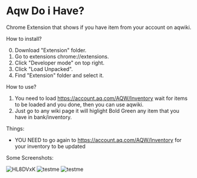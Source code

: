 # Aqw Do i Have? #
Chrome Extension that shows if you have item from your account on aqwiki.

How to install?

  0. Download "Extension" folder.
  1. Go to extensions chrome://extensions.
  2. Click "Developer mode" on top right.
  3. Click "Load Unpacked".
  4. Find "Extension" folder and select it.


How to use?

1. You need to load https://account.aq.com/AQW/Inventory wait for items to be loaded and you done, then you can use aqwiki.
2. Just go to any wiki page it will higlight Bold Green any item that you have in bank/inventory.


Things:
- YOU NEED to go again to https://account.aq.com/AQW/Inventory for your inventory to be updated


Some Screenshots:

![HL8DVxK](https://user-images.githubusercontent.com/49029552/199012445-ce4163e0-4896-4234-a02a-1daca6dad27b.png)
![testme](https://user-images.githubusercontent.com/49029552/199015685-18bf1494-98f7-4519-9fb7-7a269e02785a.png)
![testme](https://user-images.githubusercontent.com/49029552/199015906-450ab325-81da-4a95-b066-80b15264327b.png)
